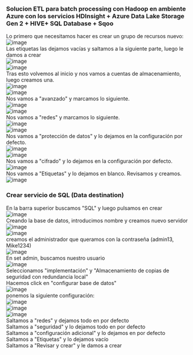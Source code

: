 ### Solucion ETL para batch processing con Hadoop en ambiente Azure con los servicios HDInsight + Azure Data Lake Storage Gen 2 + HIVE+ SQL Database + Sqoo

Lo primero que necesitamos hacer es crear un grupo de recursos nuevo:  
![image](https://github.com/user-attachments/assets/6aff2674-e8c8-4742-9828-13b3c2d39d33)  
Las etiquetas las dejamos vacías y saltamos a la siguiente parte, luego le damos a crear  
![image](https://github.com/user-attachments/assets/ea327d10-dc49-4b80-b62a-ffe3df068b08)  
![image](https://github.com/user-attachments/assets/76ed1457-9b5f-430d-923e-62f944f3f4cf)  
Tras esto volvemos al inicio y nos vamos a cuentas de almacenamiento, luego creamos una.  
![image](https://github.com/user-attachments/assets/cbccd3fe-a41f-4b89-bc71-720d88937a93)  
![image](https://github.com/user-attachments/assets/64dfb6b0-cff5-4c0d-8d57-e053d3dee315)  
Nos vamos a "avanzado" y marcamos lo siguiente.  
![image](https://github.com/user-attachments/assets/768a08f9-8d88-4f30-bbb0-3ca6e2d31520)  
![image](https://github.com/user-attachments/assets/5c6dfc34-daa6-4d24-b513-9eb730226c9f)  
Nos vamos a "redes" y marcamos lo siguiente.  
![image](https://github.com/user-attachments/assets/d96215a7-314e-45cf-9ee8-8518689164c7)  
![image](https://github.com/user-attachments/assets/3866f585-731e-4eb6-a3f0-8d4efb4e7684)  
Nos vamos a "protección de datos" y lo dejamos en la configuración por defecto.  
![image](https://github.com/user-attachments/assets/28328f27-9f70-44ef-8602-36ce23127d36)  
![image](https://github.com/user-attachments/assets/39fa3cf3-3da5-45bf-a5f7-9e910a2a1b0a)  
Nos vamos a "cifrado" y lo dejamos en la configuración por defecto.  
![image](https://github.com/user-attachments/assets/5abbaef5-8f70-4fa6-a1d4-57dde30c49c3)  
Nos vamos a "Etiquetas" y lo dejamos en blanco. Revisamos y creamos.  
![image](https://github.com/user-attachments/assets/81b8479e-9c09-45ad-bd82-6b053742de29)  

### Crear servicio de SQL (Data destination)

En la barra superior buscamos "SQL" y luego pulsamos en crear  
![image](https://github.com/user-attachments/assets/c90d90ff-298d-48f1-9ef2-41ad7b5d7f98)  
Creando la base de datos, introducimos nombre y creamos nuevo servidor  
![image](https://github.com/user-attachments/assets/4a31c380-0ef5-4f48-9a58-ddf53a424229)  
![image](https://github.com/user-attachments/assets/3891c114-dc63-4dee-84b5-31f8478c493f)  
creamos el administrador que queramos con la contraseña (admin13, Mike1234)  
![image](https://github.com/user-attachments/assets/fd05cea0-160f-468f-8fc7-364a52c311bb)  
En set admin, buscamos nuestro usuario  
![image](https://github.com/user-attachments/assets/7cc51921-cbd3-48ab-84ca-31e004dda39c)  
Seleccionamos "implementación" y "Almacenamiento de copias de seguridad con redundancia local"    
Hacemos click en "configurar base de datos"  
![image](https://github.com/user-attachments/assets/96f1a0f9-6d3d-4817-93cc-faf9bad15719)  
ponemos la siguiente configuración:  
![image](https://github.com/user-attachments/assets/745bd422-c74d-4af7-9117-dae27f1eb6d3)  
![image](https://github.com/user-attachments/assets/285df139-8a22-421a-96b3-55c312414e27)  
![image](https://github.com/user-attachments/assets/4d4d424f-5dd4-4347-84ff-57907de145c4)  
Saltamos a "redes" y dejamos todo en por defecto  
Saltamos a "seguridad" y lo dejamos todo en por defecto  
Saltamos a "configuración adicional" y lo dejamos en por defecto  
Saltamos a "Etiquetas" y lo dejamos vacío  
Saltamos a "Revisar y crear" y le damos a crear  







